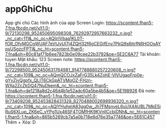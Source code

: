 # appGhiChu
App ghi chú
Các hình ảnh của app
Screen Login:
https://scontent.fhan5-7.fna.fbcdn.net/v/t1.0-9/72130298_952450695098308_76292972957663232_n.jpg?_nc_cat=111&_nc_oc=AQlirIVbaa1KL0T-fOR_OfvMGCgWUAF7eVtJvUI7j4ZQH32f6gCEGifEny7PkQ9s6itrfN6HOOsAYpsUSgzcFPTl&_nc_ht=scontent.fhan5-7.fna&oh=80c81af71b6ee7823b0e09cee22b3792&oe=5E2C6A77
Tài khoản: tuyen
Mật khẩu: 123
Screen note:
https://scontent.fhan5-1.fna.fbcdn.net/v/t1.0-9/72298500_952450631764981_9147788880257220608_n.jpg?_nc_cat=109&_nc_oc=AQmQCOJxZaFrG35Lk4ZohE-VlVUgaoFrp0e-gYvZjvQgpfx_QLIT6CkGpATVMoOZ-FHzn-WXa2ZcZkDQ47NuDkem&_nc_ht=scontent.fhan5-1.fna&oh=de1218a8d2c46d4b1e52adc60a5be4b5&oe=5E198926
Đã note:
https://scontent.fhan5-1.fna.fbcdn.net/v/t1.0-9/73409208_952453828431328_8270488002698936320_n.jpg?_nc_cat=109&_nc_oc=AQlYHuheIA83gg0w_Jh7FMsnveL6uUX4AUBL7MkE5iRuS6XLup_ZK6eC_yYPg1Ux46SF4TOMfHK9KVnllCcbjDNh&_nc_ht=scontent.fhan5-1.fna&oh=865b5269cb7a5a0b718e6d76e35a7746&oe=5E61C457
Thêm  +
Xóa: D
